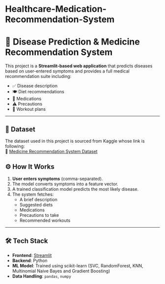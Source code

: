 # Healthcare-Medication-Recommendation-System
# 🧠 Disease Prediction & Medicine Recommendation System

This project is a **Streamlit-based web application** that predicts diseases based on user-entered symptoms and provides a full medical recommendation suite including:

- ✅ Disease description
- 🍽️ Diet recommendations
- 💊 Medications
- ⚠️ Precautions
- 🏃 Workout plans

---

## 📁 Dataset

The dataset used in this project is sourced from Kaggle whose link is following:  
🔗 [Medicine Recommendation System Dataset](https://www.kaggle.com/datasets/noorsaeed/medicine-recommendation-system-dataset)

## ⚙️ How It Works

1. **User enters symptoms** (comma-separated).
2. The model converts symptoms into a feature vector.
3. A trained classification model predicts the most likely disease.
4. The system fetches:
   - A brief description
   - Suggested diets
   - Medications
   - Precautions to take
   - Recommended workouts

---

## 🛠️ Tech Stack

- **Frontend**: [Streamlit](https://streamlit.io/)
- **Backend**: Python
- **ML Model**: Trained using scikit-learn (SVC, RandomForest, KNN, Multinomial Naive Bayes and Gradient Boosting)
- **Data Handling**: `pandas`, `numpy`
